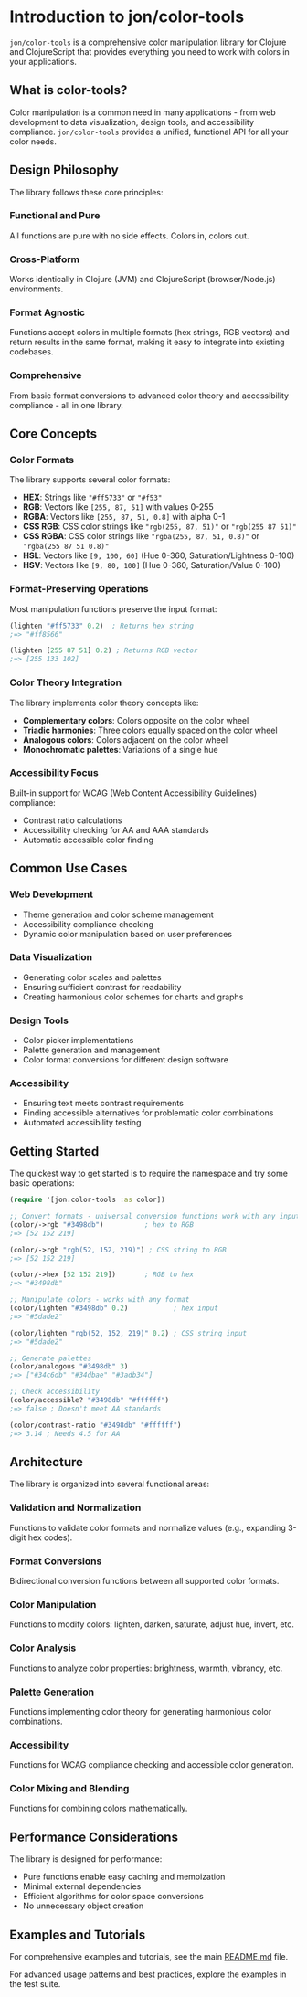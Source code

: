 # Introduction to jon/color-tools

`jon/color-tools` is a comprehensive color manipulation library for Clojure and ClojureScript that provides everything you need to work with colors in your applications.

## What is color-tools?

Color manipulation is a common need in many applications - from web development to data visualization, design tools, and accessibility compliance. `jon/color-tools` provides a unified, functional API for all your color needs.

## Design Philosophy

The library follows these core principles:

### Functional and Pure
All functions are pure with no side effects. Colors in, colors out.

### Cross-Platform
Works identically in Clojure (JVM) and ClojureScript (browser/Node.js) environments.

### Format Agnostic
Functions accept colors in multiple formats (hex strings, RGB vectors) and return results in the same format, making it easy to integrate into existing codebases.

### Comprehensive
From basic format conversions to advanced color theory and accessibility compliance - all in one library.

## Core Concepts

### Color Formats

The library supports several color formats:

- **HEX**: Strings like `"#ff5733"` or `"#f53"`
- **RGB**: Vectors like `[255, 87, 51]` with values 0-255
- **RGBA**: Vectors like `[255, 87, 51, 0.8]` with alpha 0-1
- **CSS RGB**: CSS color strings like `"rgb(255, 87, 51)"` or `"rgb(255 87 51)"`
- **CSS RGBA**: CSS color strings like `"rgba(255, 87, 51, 0.8)"` or `"rgba(255 87 51 0.8)"`
- **HSL**: Vectors like `[9, 100, 60]` (Hue 0-360, Saturation/Lightness 0-100)
- **HSV**: Vectors like `[9, 80, 100]` (Hue 0-360, Saturation/Value 0-100)

### Format-Preserving Operations

Most manipulation functions preserve the input format:

```clojure
(lighten "#ff5733" 0.2)  ; Returns hex string
;=> "#ff8566"

(lighten [255 87 51] 0.2) ; Returns RGB vector  
;=> [255 133 102]
```

### Color Theory Integration

The library implements color theory concepts like:

- **Complementary colors**: Colors opposite on the color wheel
- **Triadic harmonies**: Three colors equally spaced on the color wheel
- **Analogous colors**: Colors adjacent on the color wheel
- **Monochromatic palettes**: Variations of a single hue

### Accessibility Focus

Built-in support for WCAG (Web Content Accessibility Guidelines) compliance:

- Contrast ratio calculations
- Accessibility checking for AA and AAA standards
- Automatic accessible color finding

## Common Use Cases

### Web Development
- Theme generation and color scheme management
- Accessibility compliance checking
- Dynamic color manipulation based on user preferences

### Data Visualization
- Generating color scales and palettes
- Ensuring sufficient contrast for readability
- Creating harmonious color schemes for charts and graphs

### Design Tools
- Color picker implementations
- Palette generation and management
- Color format conversions for different design software

### Accessibility
- Ensuring text meets contrast requirements
- Finding accessible alternatives for problematic color combinations
- Automated accessibility testing

## Getting Started

The quickest way to get started is to require the namespace and try some basic operations:

```clojure
(require '[jon.color-tools :as color])

;; Convert formats - universal conversion functions work with any input
(color/->rgb "#3498db")          ; hex to RGB
;=> [52 152 219]

(color/->rgb "rgb(52, 152, 219)") ; CSS string to RGB
;=> [52 152 219]

(color/->hex [52 152 219])       ; RGB to hex
;=> "#3498db"

;; Manipulate colors - works with any format
(color/lighten "#3498db" 0.2)           ; hex input
;=> "#5dade2"

(color/lighten "rgb(52, 152, 219)" 0.2) ; CSS string input
;=> "#5dade2"

;; Generate palettes
(color/analogous "#3498db" 3)
;=> ["#34c6db" "#34dbae" "#3adb34"]

;; Check accessibility
(color/accessible? "#3498db" "#ffffff")
;=> false ; Doesn't meet AA standards

(color/contrast-ratio "#3498db" "#ffffff")  
;=> 3.14 ; Needs 4.5 for AA
```

## Architecture

The library is organized into several functional areas:

### Validation and Normalization
Functions to validate color formats and normalize values (e.g., expanding 3-digit hex codes).

### Format Conversions
Bidirectional conversion functions between all supported color formats.

### Color Manipulation
Functions to modify colors: lighten, darken, saturate, adjust hue, invert, etc.

### Color Analysis
Functions to analyze color properties: brightness, warmth, vibrancy, etc.

### Palette Generation
Functions implementing color theory for generating harmonious color combinations.

### Accessibility
Functions for WCAG compliance checking and accessible color generation.

### Color Mixing and Blending
Functions for combining colors mathematically.

## Performance Considerations

The library is designed for performance:

- Pure functions enable easy caching and memoization
- Minimal external dependencies
- Efficient algorithms for color space conversions
- No unnecessary object creation

## Examples and Tutorials

For comprehensive examples and tutorials, see the main [README.md](../README.md) file.

For advanced usage patterns and best practices, explore the examples in the test suite.
